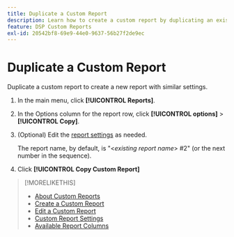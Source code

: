 ```yaml
---
title: Duplicate a Custom Report
description: Learn how to create a custom report by duplicating an existing report.
feature: DSP Custom Reports
exl-id: 20542bf8-69e9-44e0-9637-56b27f2de9ec
---
```

# Duplicate a Custom Report

Duplicate a custom report to create a new report with similar settings.

1. In the main menu, click **[!UICONTROL Reports]**.

1. In the Options column for the report row, click **[!UICONTROL options]** > **[!UICONTROL Copy]**.

1. (Optional) Edit the [report settings](/help/dsp/reports/report-settings.md) as needed.

    The report name, by default, is "\<*existing report name*\> \#2" (or the next number in the sequence).

1. Click **[!UICONTROL Copy Custom Report]**

>[!MORELIKETHIS]
>
>* [About Custom Reports](/help/dsp/reports/report-about.md)
>* [Create a Custom Report](/help/dsp/reports/report-create.md)
>* [Edit a Custom Report](/help/dsp/reports/report-edit.md)
>* [Custom Report Settings](/help/dsp/reports/report-settings.md)
>* [Available Report Columns](/help/dsp/reports/report-columns.md)
